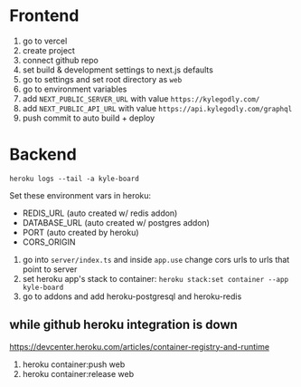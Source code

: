 # Frontend

1. go to vercel
2. create project
3. connect github repo
4. set build & development settings to next.js defaults
5. go to settings and set root directory as `web`
6. go to environment variables
7. add `NEXT_PUBLIC_SERVER_URL` with value `https://kylegodly.com/`
8. add `NEXT_PUBLIC_API_URL` with value `https://api.kylegodly.com/graphql`
9. push commit to auto build + deploy

# Backend

`heroku logs --tail -a kyle-board`

Set these environment vars in heroku:

-   REDIS_URL (auto created w/ redis addon)
-   DATABASE_URL (auto created w/ postgres addon)
-   PORT (auto created by heroku)
-   CORS_ORIGIN

1. go into `server/index.ts` and inside `app.use` change cors urls to urls that point to server
2. set heroku app's stack to container: `heroku stack:set container --app kyle-board`
3. go to addons and add heroku-postgresql and heroku-redis

## while github heroku integration is down

https://devcenter.heroku.com/articles/container-registry-and-runtime

1. heroku container:push web
2. heroku container:release web

